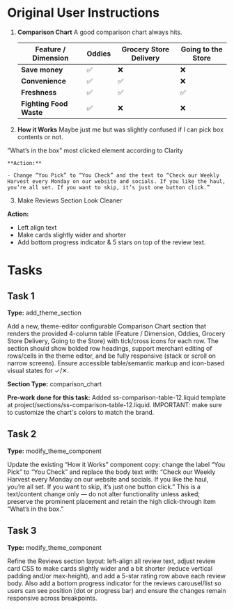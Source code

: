 # Original User Instructions

1. **Comparison Chart**
A good comparison chart always hits.    
    
    | Feature / Dimension | Oddies | Grocery Store Delivery | Going to the Store |
    | --- | --- | --- | --- |
    | **Save money** | ✅  | ❌  | ❌ |
    | **Convenience**  | ✅  | ✅  | ❌  |
    | **Freshness**  | ✅  | ✅  | ✅  |
    | **Fighting Food Waste** | ✅ | ❌ | ❌  |
2. **How it Works**
Maybe just me but was slightly confused if I can pick box contents or not.

”What’s in the box” most clicked element according to Clarity
    
    
    **Action:**
    
    - Change “You Pick” to “You Check” and the text to “Check our Weekly Harvest every Monday on our website and socials. If you like the haul, you’re all set. If you want to skip, it’s just one button click.”

3. Make Reviews Section Look Cleaner

**Action:** 

- Left align text
- Make cards slightly wider and shorter
- Add bottom progress indicator &  5 stars on top of the review text.

# Tasks

## Task 1

**Type:** add_theme_section

Add a new, theme-editor configurable Comparison Chart section that renders the provided 4-column table (Feature / Dimension, Oddies, Grocery Store Delivery, Going to the Store) with tick/cross icons for each row. The section should show bolded row headings, support merchant editing of rows/cells in the theme editor, and be fully responsive (stack or scroll on narrow screens). Ensure accessible table/semantic markup and icon-based visual states for ✓/✕.

**Section Type:** comparison_chart

**Pre-work done for this task:** Added ss-comparison-table-12.liquid template at project/sections/ss-comparison-table-12.liquid. IMPORTANT: make sure to customize the chart's colors to match the brand.

## Task 2

**Type:** modify_theme_component

Update the existing “How it Works” component copy: change the label “You Pick” to “You Check” and replace the body text with: “Check our Weekly Harvest every Monday on our website and socials. If you like the haul, you’re all set. If you want to skip, it’s just one button click.” This is a text/content change only — do not alter functionality unless asked; preserve the prominent placement and retain the high click-through item “What’s in the box.”

## Task 3

**Type:** modify_theme_component

Refine the Reviews section layout: left-align all review text, adjust review card CSS to make cards slightly wider and a bit shorter (reduce vertical padding and/or max-height), and add a 5-star rating row above each review body. Also add a bottom progress indicator for the reviews carousel/list so users can see position (dot or progress bar) and ensure the changes remain responsive across breakpoints.

